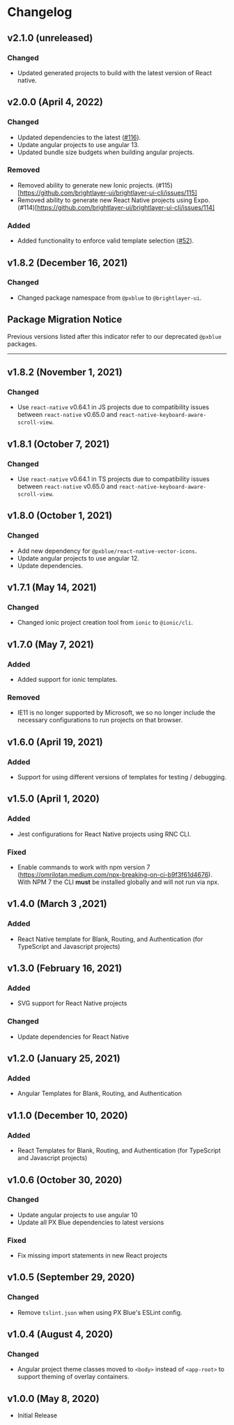 # Changelog

## v2.1.0 (unreleased)

### Changed

-   Updated generated projects to build with the latest version of React native.

## v2.0.0 (April 4, 2022)

### Changed

-   Updated dependencies to the latest ([#116](https://github.com/brightlayer-ui/brightlayer-ui-cli/issues/116)).
-   Update angular projects to use angular 13.
-   Updated bundle size budgets when building angular projects.

### Removed

-   Removed ability to generate new Ionic projects. (#115)[https://github.com/brightlayer-ui/brightlayer-ui-cli/issues/115]
-   Removed ability to generate new React Native projects using Expo. (#114)[https://github.com/brightlayer-ui/brightlayer-ui-cli/issues/114]

### Added

-   Added functionality to enforce valid template selection ([#52](https://github.com/brightlayer-ui/brightlayer-ui-cli/issues/52)).

## v1.8.2 (December 16, 2021)

### Changed

-   Changed package namespace from `@pxblue` to `@brightlayer-ui`.

## Package Migration Notice

Previous versions listed after this indicator refer to our deprecated `@pxblue` packages.

---

## v1.8.2 (November 1, 2021)

### Changed

-   Use `react-native` v0.64.1 in JS projects due to compatibility issues between `react-native` v0.65.0 and `react-native-keyboard-aware-scroll-view`.

## v1.8.1 (October 7, 2021)

### Changed

-   Use `react-native` v0.64.1 in TS projects due to compatibility issues between `react-native` v0.65.0 and `react-native-keyboard-aware-scroll-view`.

## v1.8.0 (October 1, 2021)

### Changed

-   Add new dependency for `@pxblue/react-native-vector-icons`.
-   Update angular projects to use angular 12.
-   Update dependencies.

## v1.7.1 (May 14, 2021)

### Changed

-   Changed ionic project creation tool from `ionic` to `@ionic/cli`.

## v1.7.0 (May 7, 2021)

### Added

-   Added support for ionic templates.

### Removed

-   IE11 is no longer supported by Microsoft, we so no longer include the necessary configurations to run projects on that browser.

## v1.6.0 (April 19, 2021)

### Added

-   Support for using different versions of templates for testing / debugging.

## v1.5.0 (April 1, 2020)

### Added

-   Jest configurations for React Native projects using RNC CLI.

### Fixed

-   Enable commands to work with npm version 7 (https://omrilotan.medium.com/npx-breaking-on-ci-b9f3f61d4676). With NPM 7 the CLI **must** be installed globally and will not run via npx.

## v1.4.0 (March 3 ,2021)

### Added

-   React Native template for Blank, Routing, and Authentication (for TypeScript and Javascript projects)

## v1.3.0 (February 16, 2021)

### Added

-   SVG support for React Native projects

### Changed

-   Update dependencies for React Native

## v1.2.0 (January 25, 2021)

### Added

-   Angular Templates for Blank, Routing, and Authentication

## v1.1.0 (December 10, 2020)

### Added

-   React Templates for Blank, Routing, and Authentication (for TypeScript and Javascript projects)

## v1.0.6 (October 30, 2020)

### Changed

-   Update angular projects to use angular 10
-   Update all PX Blue dependencies to latest versions

### Fixed

-   Fix missing import statements in new React projects

## v1.0.5 (September 29, 2020)

### Changed

-   Remove `tslint.json` when using PX Blue's ESLint config.

## v1.0.4 (August 4, 2020)

### Changed

-   Angular project theme classes moved to `<body>` instead of `<app-root>` to support theming of overlay containers.

## v1.0.0 (May 8, 2020)

-   Initial Release
